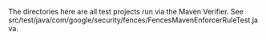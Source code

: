 The directories here are all test projects run via the Maven Verifier.
See src/test/java/com/google/security/fences/FencesMavenEnforcerRuleTest.java.
